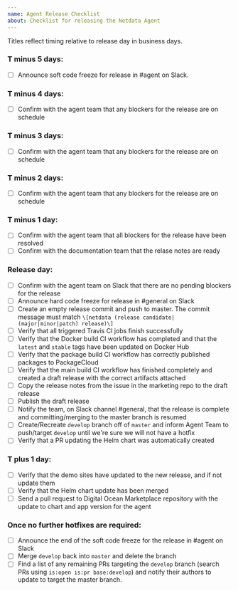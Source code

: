 ```yaml
---
name: Agent Release Checklist
about: Checklist for releasing the Netdata Agent
---
```


Titles reflect timing relative to release day in business days.

### T minus 5 days:
- [ ] Announce soft code freeze for release in #agent on Slack.

### T minus 4 days:
- [ ] Confirm with the agent team that any blockers for the release are on schedule

### T minus 3 days:
- [ ] Confirm with the agent team that any blockers for the release are on schedule

### T minus 2 days:
- [ ] Confirm with the agent team that any blockers for the release are on schedule

### T minus 1 day:
- [ ] Confirm with the agent team that all blockers for the release have been resolved
- [ ] Confirm with the documentation team that the relase notes are ready

### Release day:
- [ ] Confirm with the agent team on Slack that there are no pending blockers for the release
- [ ] Announce hard code freeze for release in #general on Slack
- [ ] Create an empty release commit and push to master. The commit message must match `\[netdata (release candidate|(major|minor|patch) release)\]`
- [ ] Verify that all triggered Travis CI jobs finish successfully
- [ ] Verify that the Docker build CI workflow has completed and that the `latest` and `stable` tags have been updated on Docker Hub
- [ ] Verify that the package build CI workflow has correctly published packages to PackageCloud
- [ ] Verify that the main build CI workflow has finished completely and created a draft release with the correct artifacts attached
- [ ] Copy the release notes from the issue in the marketing repo to the draft release
- [ ] Publish the draft release
- [ ] Notify the team, on Slack channel #general, that the release is complete and committing/merging to the master branch is resumed
- [ ] Create/Recreate `develop` branch off of `master` and inform Agent Team to push/target `develop` until we're sure we will not have a hotfix
- [ ] Verify that a PR updating the Helm chart was automatically created

### T plus 1 day:
- [ ] Verify that the demo sites have updated to the new release, and if not update them
- [ ] Verify that the Helm chart update has been merged
- [ ] Send a pull request to Digital Ocean Marketplace repository with the update to chart and app version for the agent

### Once no further hotfixes are required:
- [ ] Announce the end of the soft code freeze for the release in #agent on Slack
- [ ] Merge `develop` back into `master` and delete the branch
- [ ] Find a list of any remaining PRs targeting the `develop` branch (search PRs using `is:open is:pr base:develop`) and notify their authors to update to target the master branch.
